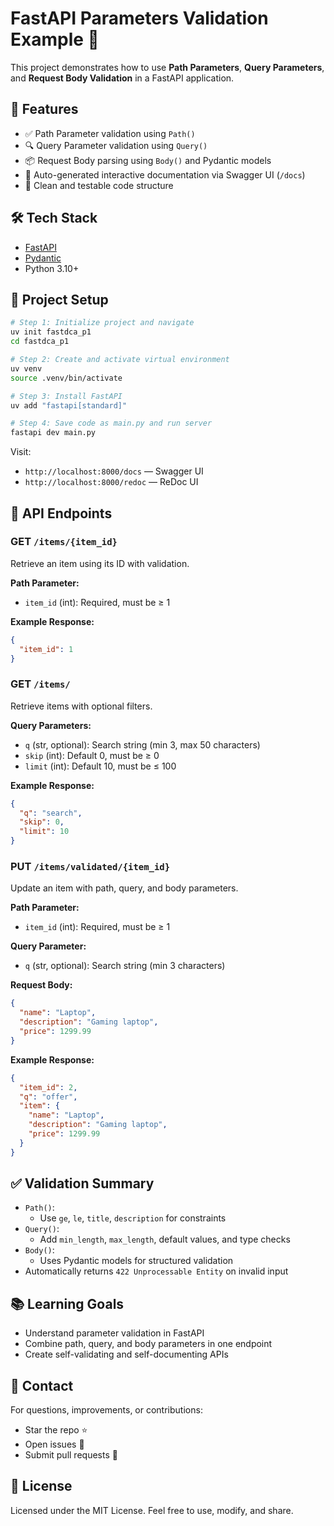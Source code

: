 # FastAPI Parameters Validation Example 🚀

This project demonstrates how to use **Path Parameters**, **Query Parameters**, and **Request Body Validation** in a FastAPI application.

## 📌 Features

- ✅ Path Parameter validation using `Path()`
- 🔍 Query Parameter validation using `Query()`
- 📦 Request Body parsing using `Body()` and Pydantic models
- 📜 Auto-generated interactive documentation via Swagger UI (`/docs`)
- 🧪 Clean and testable code structure

## 🛠️ Tech Stack

- [FastAPI](https://fastapi.tiangolo.com/)
- [Pydantic](https://docs.pydantic.dev/)
- Python 3.10+

## 📂 Project Setup

```bash
# Step 1: Initialize project and navigate
uv init fastdca_p1
cd fastdca_p1

# Step 2: Create and activate virtual environment
uv venv
source .venv/bin/activate

# Step 3: Install FastAPI
uv add "fastapi[standard]"

# Step 4: Save code as main.py and run server
fastapi dev main.py
```

Visit:
- `http://localhost:8000/docs` — Swagger UI
- `http://localhost:8000/redoc` — ReDoc UI

## 📄 API Endpoints

### GET `/items/{item_id}`

Retrieve an item using its ID with validation.

**Path Parameter:**
- `item_id` (int): Required, must be ≥ 1

**Example Response:**
```json
{
  "item_id": 1
}
```

### GET `/items/`

Retrieve items with optional filters.

**Query Parameters:**
- `q` (str, optional): Search string (min 3, max 50 characters)
- `skip` (int): Default 0, must be ≥ 0
- `limit` (int): Default 10, must be ≤ 100

**Example Response:**
```json
{
  "q": "search",
  "skip": 0,
  "limit": 10
}
```

### PUT `/items/validated/{item_id}`

Update an item with path, query, and body parameters.

**Path Parameter:**
- `item_id` (int): Required, must be ≥ 1

**Query Parameter:**
- `q` (str, optional): Search string (min 3 characters)

**Request Body:**
```json
{
  "name": "Laptop",
  "description": "Gaming laptop",
  "price": 1299.99
}
```

**Example Response:**
```json
{
  "item_id": 2,
  "q": "offer",
  "item": {
    "name": "Laptop",
    "description": "Gaming laptop",
    "price": 1299.99
  }
}
```

## ✅ Validation Summary

- `Path()`:
  - Use `ge`, `le`, `title`, `description` for constraints
- `Query()`:
  - Add `min_length`, `max_length`, default values, and type checks
- `Body()`:
  - Uses Pydantic models for structured validation
- Automatically returns `422 Unprocessable Entity` on invalid input

## 📚 Learning Goals

- Understand parameter validation in FastAPI
- Combine path, query, and body parameters in one endpoint
- Create self-validating and self-documenting APIs

## 📧 Contact

For questions, improvements, or contributions:
- Star the repo ⭐
- Open issues 🐞
- Submit pull requests 🔁

## 📝 License

Licensed under the MIT License.
Feel free to use, modify, and share.
